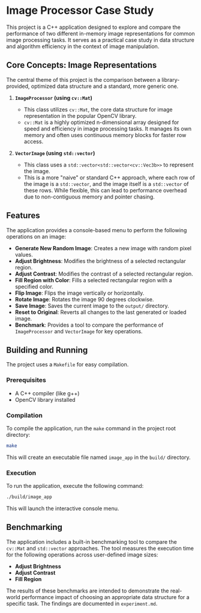 # Image Processor Case Study

This project is a C++ application designed to explore and compare the performance of two different in-memory image representations for common image processing tasks. It serves as a practical case study in data structure and algorithm efficiency in the context of image manipulation.

## Core Concepts: Image Representations

The central theme of this project is the comparison between a library-provided, optimized data structure and a standard, more generic one.

1.  **`ImageProcessor` (using `cv::Mat`)**
    *   This class utilizes `cv::Mat`, the core data structure for image representation in the popular OpenCV library.
    *   `cv::Mat` is a highly optimized n-dimensional array designed for speed and efficiency in image processing tasks. It manages its own memory and often uses continuous memory blocks for faster row access.

2.  **`VectorImage` (using `std::vector`)**
    *   This class uses a `std::vector<std::vector<cv::Vec3b>>` to represent the image.
    *   This is a more "naive" or standard C++ approach, where each row of the image is a `std::vector`, and the image itself is a `std::vector` of these rows. While flexible, this can lead to performance overhead due to non-contiguous memory and pointer chasing.

## Features

The application provides a console-based menu to perform the following operations on an image:

*   **Generate New Random Image**: Creates a new image with random pixel values.
*   **Adjust Brightness**: Modifies the brightness of a selected rectangular region.
*   **Adjust Contrast**: Modifies the contrast of a selected rectangular region.
*   **Fill Region with Color**: Fills a selected rectangular region with a specified color.
*   **Flip Image**: Flips the image vertically or horizontally.
*   **Rotate Image**: Rotates the image 90 degrees clockwise.
*   **Save Image**: Saves the current image to the `output/` directory.
*   **Reset to Original**: Reverts all changes to the last generated or loaded image.
*   **Benchmark**: Provides a tool to compare the performance of `ImageProcessor` and `VectorImage` for key operations.

## Building and Running

The project uses a `Makefile` for easy compilation.

### Prerequisites

*   A C++ compiler (like g++)
*   OpenCV library installed

### Compilation

To compile the application, run the `make` command in the project root directory:

```bash
make
```

This will create an executable file named `image_app` in the `build/` directory.

### Execution

To run the application, execute the following command:

```bash
./build/image_app
```

This will launch the interactive console menu.

## Benchmarking

The application includes a built-in benchmarking tool to compare the `cv::Mat` and `std::vector` approaches. The tool measures the execution time for the following operations across user-defined image sizes:

*   **Adjust Brightness**
*   **Adjust Contrast**
*   **Fill Region**

The results of these benchmarks are intended to demonstrate the real-world performance impact of choosing an appropriate data structure for a specific task. The findings are documented in `experiment.md`.
